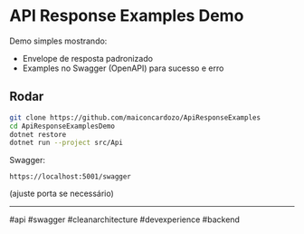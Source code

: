 # API Response Examples Demo

Demo simples mostrando:
- Envelope de resposta padronizado
- Examples no Swagger (OpenAPI) para sucesso e erro
  
## Rodar

```bash
git clone https://github.com/maiconcardozo/ApiResponseExamples
cd ApiResponseExamplesDemo
dotnet restore
dotnet run --project src/Api
```

Swagger:
```
https://localhost:5001/swagger
```
(ajuste porta se necessário)

---
#api #swagger #cleanarchitecture #devexperience #backend

